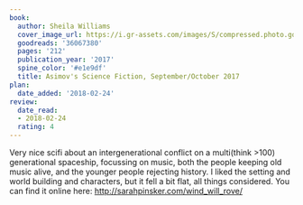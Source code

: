 ```yaml
---
book:
  author: Sheila Williams
  cover_image_url: https://i.gr-assets.com/images/S/compressed.photo.goodreads.com/books/1504371081l/36067380._SX98_.jpg
  goodreads: '36067380'
  pages: '212'
  publication_year: '2017'
  spine_color: '#e1e9df'
  title: Asimov's Science Fiction, September/October 2017
plan:
  date_added: '2018-02-24'
review:
  date_read:
  - 2018-02-24
  rating: 4
---
```


Very nice scifi about an intergenerational conflict on a multi(think &gt;100) generational spaceship, focussing on music, both the people keeping old music alive, and the younger people rejecting history. I liked the setting and world building and characters, but it fell a bit flat, all things considered. You can find it online here: <a target="_blank" href="http://sarahpinsker.com/wind_will_rove/" rel="nofollow">http://sarahpinsker.com/wind_will_rove/</a>
